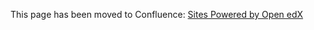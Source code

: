This page has been moved to Confluence: [Sites Powered by Open edX](https://openedx.atlassian.net/wiki/x/jayrCQ)
